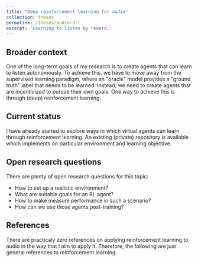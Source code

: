 ```yaml
---
title: "Deep reinforcement learning for audio"
collection: theses
permalink: /theses/audio-drl
excerpt: 'Learning to listen by reward.'
---
```


Broader context
---

One of the long-term goals of my research is to create agents that can learn to listen autonomously. To achieve this, we have to move away from the supervised learning paradigm, where an "oracle" model provides a "ground truth" label that needs to be learned. Instead, we need to create agents that are *incentivized* to pursue their own goals. One way to achieve this is through (deep) reinforcement learning. 

Current status
---
I have already started to explore ways in which virtual agents can learn through reinforcement learning. An existing (private) repository is available which implements on particular environment and learning objective.

Open research questions
---
There are plenty of open research questions for this topic:
* How to set up a realistic environment?
* What are suitable goals for an RL agent?
* How to make measure performance in such a scenario?
* How can we use those agents post-training?

References
---
There are practicaly zero references on applying reinforcement learning to audio in the way that I aim to apply it. Therefore, the following are just general references to reinforcement learning.